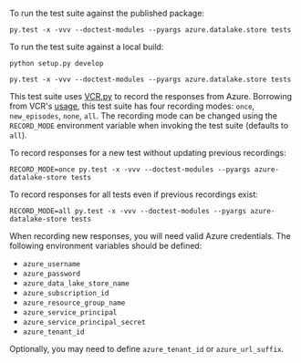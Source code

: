 To run the test suite against the published package:

    py.test -x -vvv --doctest-modules --pyargs azure.datalake.store tests

To run the test suite against a local build:
    
    python setup.py develop
    
    py.test -x -vvv --doctest-modules --pyargs azure.datalake.store tests
    
This test suite uses [VCR.py](https://github.com/kevin1024/vcrpy) to record the
responses from Azure. Borrowing from VCR's
[usage](https://vcrpy.readthedocs.io/en/latest/usage.html#record-modes), this
test suite has four recording modes: `once`, `new_episodes`, `none`, `all`. The
recording mode can be changed using the `RECORD_MODE` environment variable when
invoking the test suite (defaults to `all`).

To record responses for a new test without updating previous recordings:

    RECORD_MODE=once py.test -x -vvv --doctest-modules --pyargs azure-datalake-store tests

To record responses for all tests even if previous recordings exist:

    RECORD_MODE=all py.test -x -vvv --doctest-modules --pyargs azure-datalake-store tests

When recording new responses, you will need valid Azure credentials. The following
environment variables should be defined:

* `azure_username`
* `azure_password`
* `azure_data_lake_store_name`
* `azure_subscription_id`
* `azure_resource_group_name`
* `azure_service_principal`
* `azure_service_principal_secret`
* `azure_tenant_id`

Optionally, you may need to define `azure_tenant_id` or `azure_url_suffix`.

